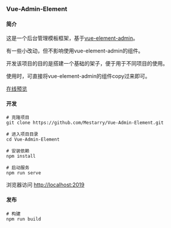 ### Vue-Admin-Element

#### 简介

这是一个后台管理模板框架，基于[vue-element-admin]( https://github.com/PanJiaChen/vue-element-admin )。 

有一些小改动，但不影响使用vue-element-admin的组件。

开发该项目的目的是搭建一个基础的架子，便于用于不同项目的使用。

使用时，可直接将vue-element-admin的组件copy过来即可。

[在线预览]( http://www.liwanbin.club/ ) 

#### 开发

```
# 克隆项目
git clone https://github.com/Mestarry/Vue-Admin-Element.git

# 进入项目目录
cd Vue-Admin-Element

# 安装依赖
npm install

# 启动服务
npm run serve
```

 浏览器访问 [http://localhost:2019](http://localhost:2019/) 

#### 发布

```
# 构建
npm run build
```

 

